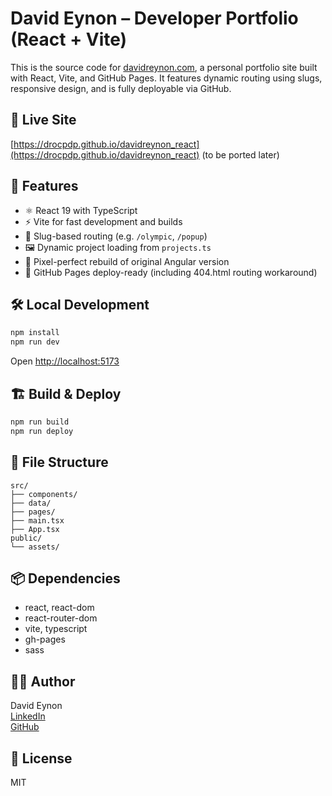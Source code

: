 # David Eynon – Developer Portfolio (React + Vite)

This is the source code for [davidreynon.com](https://drocpdp.github.io/davidreynon_react), a personal portfolio site built with React, Vite, and GitHub Pages. It features dynamic routing using slugs, responsive design, and is fully deployable via GitHub.

## 🚀 Live Site

[https://drocpdp.github.io/davidreynon_react](https://drocpdp.github.io/davidreynon_react)
(to be ported later)

## 📁 Features

- ⚛️ React 19 with TypeScript
- ⚡ Vite for fast development and builds
- 🔗 Slug-based routing (e.g. `/olympic`, `/popup`)
- 🖼️ Dynamic project loading from `projects.ts`
- 🎯 Pixel-perfect rebuild of original Angular version
- 📄 GitHub Pages deploy-ready (including 404.html routing workaround)

## 🛠 Local Development

```bash
npm install
npm run dev
```

Open [http://localhost:5173](http://localhost:5173)

## 🏗 Build & Deploy

```bash
npm run build
npm run deploy
```

## 🧱 File Structure

```
src/
├── components/
├── data/
├── pages/
├── main.tsx
├── App.tsx
public/
└── assets/
```

## 📦 Dependencies

- react, react-dom
- react-router-dom
- vite, typescript
- gh-pages
- sass

## 👨‍💻 Author

David Eynon  
[LinkedIn](https://www.linkedin.com/in/daveqa)  
[GitHub](https://github.com/drocpdp)

## 📝 License

MIT
